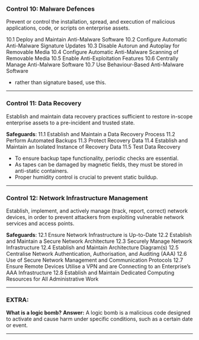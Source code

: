 ### **Control 10: Malware Defences**

Prevent or control the installation, spread, and execution of malicious applications, code, or scripts on enterprise assets.

10.1 Deploy and Maintain Anti-Malware Software
10.2 Configure Automatic Anti-Malware Signature Updates
10.3 Disable Autorun and Autoplay for Removable Media
10.4 Configure Automatic Anti-Malware Scanning of Removable Media
10.5 Enable Anti-Exploitation Features
10.6 Centrally Manage Anti-Malware Software
10.7 Use Behaviour-Based Anti-Malware Software
- rather than signature based, use this.

---

### **Control 11: Data Recovery**

Establish and maintain data recovery practices sufficient to restore in-scope enterprise assets to a pre-incident and trusted state.

**Safeguards**:
11.1 Establish and Maintain a Data Recovery Process
11.2 Perform Automated Backups
11.3 Protect Recovery Data
11.4 Establish and Maintain an Isolated Instance of Recovery Data
11.5 Test Data Recovery
- To ensure backup tape functionality, periodic checks are essential. 
- As tapes can be damaged by magnetic fields, they must be stored in anti-static containers. 
- Proper humidity control is crucial to prevent static buildup.

---

### **Control 12: Network Infrastructure Management**

Establish, implement, and actively manage (track, report, correct) network devices, in order to prevent attackers from exploiting vulnerable network services and access points.

**Safeguards**:
12.1 Ensure Network Infrastructure is Up-to-Date
12.2 Establish and Maintain a Secure Network Architecture
12.3 Securely Manage Network Infrastructure
12.4 Establish and Maintain Architecture Diagram(s)
12.5 Centralise Network Authentication, Authorisation, and Auditing (AAA)
12.6 Use of Secure Network Management and Communication Protocols
12.7 Ensure Remote Devices Utilise a VPN and are Connecting to an Enterprise’s AAA Infrastructure
12.8 Establish and Maintain Dedicated Computing Resources for All Administrative Work

---

### **EXTRA**: 

**What is a logic bomb?**
**Answer:** A logic bomb is a malicious code designed to activate and cause harm under specific conditions, such as a certain date or event.

---